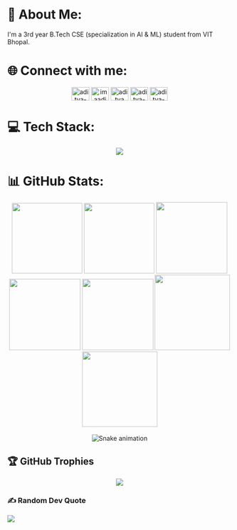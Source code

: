 # 💫 About Me:
I'm a 3rd year B.Tech CSE (specialization in AI & ML) student from VIT Bhopal.

# 🌐 Connect with me:
<div align="center">
  <p align="center">
  <a href="https://www.linkedin.com/in/aditya-rastogi-5931b628a/" target="blank"><img align="center" src="https://raw.githubusercontent.com/rahuldkjain/github-profile-readme-generator/master/src/images/icons/Social/linked-in-alt.svg" alt="aditya-rastogi" height="30" width="40" /></a>
  <a href="https://instagram.com/imaadi39" target="blank"><img align="center" src="https://raw.githubusercontent.com/rahuldkjain/github-profile-readme-generator/master/src/images/icons/Social/instagram.svg" alt="imaadi39" height="30" width="40" /></a>
  <a href="https://www.codechef.com/users/zeal_whisk_20" target="blank"><img align="center" src="https://cdn.jsdelivr.net/npm/simple-icons@3.1.0/icons/codechef.svg" alt="aditya rastogi" height="30" width="40" /></a>
  <a href="https://leetcode.com/u/aditya1817/" target="blank"><img align="center" src="https://raw.githubusercontent.com/rahuldkjain/github-profile-readme-generator/master/src/images/icons/Social/leet-code.svg" alt="aditya-rastogi" height="30" width="40" /></a>
  <a href="https://www.geeksforgeeks.org/user/aadirash60j/" target="blank"><img align="center" src="https://raw.githubusercontent.com/rahuldkjain/github-profile-readme-generator/master/src/images/icons/Social/geeks-for-geeks.svg" alt="aditya-rastogi" height="30" width="40" /></a>
  </p> 
</div>

# 💻 Tech Stack:
<div align="center">
    <img src="https://skillicons.dev/icons?i=mongodb,express,react,nodejs,cpp,python,java,html,css,javascript,bootstrap,aws,netlify,git,github,numpy,sql" />
</div>

# 📊 GitHub Stats:
<div align="center">

<img height="158em" src="https://github-profile-summary-cards.vercel.app/api/cards/profile-details?username=aditya18177&theme=radical">
<img height="158em" src="https://github-profile-summary-cards.vercel.app/api/cards/stats?username=aditya18177&theme=radical">
<img height="160em" src="https://github-profile-summary-cards.vercel.app/api/cards/repos-per-language?username=aditya18177&theme=radical">
<img height="160em" src="https://github-profile-summary-cards.vercel.app/api/cards/most-commit-language?username=aditya18177&theme=radical">
<img height="160em" src="https://github-profile-summary-cards.vercel.app/api/cards/productive-time?username=aditya18177&theme=radical&utcOffset=8">
<img height="169em" src="https://github-readme-stats.vercel.app/api?username=aditya18177&theme=radical&hide_border=false&include_all_commits=false&count_private=false">
<img height="169em" src="https://github-readme-streak-stats.herokuapp.com/?user=aditya18177&theme=radical">

</div><br>

<div align="center">
  <img src="https://profile-readme-generator.com/assets/snake.svg" alt="Snake animation" />
</div>

## 🏆 GitHub Trophies
<div align="center">
<img src="https://github-trophies.vercel.app/?username=aditya18177&theme=dracula&no-frame=false&no-bg=false&margin-w=4">
</div>

### ✍️ Random Dev Quote
![](https://quotes-github-readme.vercel.app/api?type=horizontal&theme=radical)


<!-- Proudly created with GPRM ( https://gprm.itsvg.in ) -->
